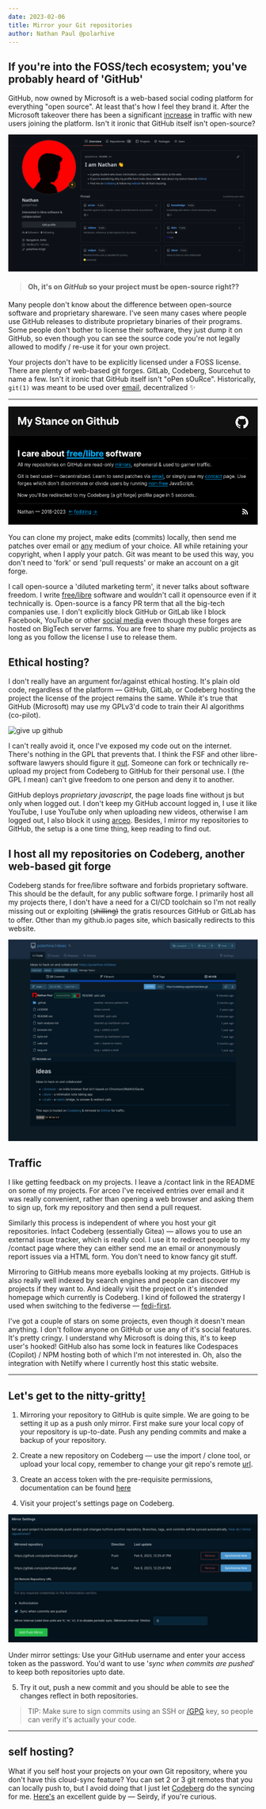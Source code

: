 ```yaml
---
date: 2023-02-06
title: Mirror your Git repositories
author: Nathan Paul @polarhive
---
```


## If you're into the FOSS/tech ecosystem; you've probably heard of 'GitHub'

GitHub, now owned by Microsoft is a web-based social coding platform for
everything "open source". At least that's how I feel they brand it.
After the Microsoft takeover there has been a significant
[increase](https://github.blog/2023-01-25-100-million-developers-and-counting)
in traffic with new users joining the platform. Isn't it ironic that
GitHub itself isn't open-source?

![my gh](gh.png)

> #### Oh, it's on *GitHub* so your project must be **open-source** right??

Many people don't know about the difference between open-source software
and proprietary shareware. I've seen many cases where people use GitHub
releases to distribute proprietary binaries of their programs. Some people
don't bother to license their software, they just dump it on GitHub,
so even though you can see the source code you're not legally
allowed to modify / re-use it for your own project.

Your projects don't have to be explicitly licensed under a FOSS license.
There are plenty of web-based git forges. GitLab, Codeberg, Sourcehut to
name a few. Isn't it ironic that GitHub itself isn't "oPen sOuRce". Historically,
`git(1)` was meant to be used over [email](https://git-send-email.io/),
decentralized ✨

---
![stance](stance.png)

You can clone my project, make edits (commits) locally, then send me
patches over email or [any](/contact "these are just plain .txt files
after all") medium of your choice. All while retaining your copyright,
when I apply your patch. Git was meant to be used this way, you don't
need to 'fork' or send 'pull requests' or make an account on a git
forge.

I call open-source a 'diluted marketing term', it never talks about
software freedom. I write [free/libre](/blog/free-libre-software)
software and wouldn't call it opensource even if it technically is.
Open-source is a fancy PR term that all the big-tech companies use. I
don't explicitly block GitHub or GitLab like I block Facebook, YouTube
or other [social media](/blog/rss-feeds/) even though these forges are
hosted on BigTech server farms. You are free to share my public projects
as long as you follow the license I use to release them.

## Ethical hosting?

I don't really have an argument for/against ethical hosting. It's plain
old code, regardless of the platform — GitHub, GitLab, or Codeberg
hosting the project the license of the project remains the same. While
it's true that GitHub (Microsoft) may use my GPLv3'd code to train their
AI algorithms (co-pilot).

![give up github](https://sfconservancy.org/img/GiveUpGitHub.svg)

I can't really avoid it, once I've exposed my code out on the internet.
There's nothing in the GPL that prevents that. I think the FSF and other
libre-software lawyers should figure it [out](/ "GPLv4?"). Someone can
fork or technically re-upload my project from Codeberg to GitHub for
their personal use. I (the GPL I mean) can't give freedom to one person
and deny it to another.

GitHub deploys *proprietary javascript*, the page loads fine without js
but only when logged out. I don't keep my GitHub account logged in, I
use it like YouTube, I use YouTube only when uploading new videos,
otherwise I am logged out, I also block it using [arceo](/arceo).
Besides, I mirror my repositories to GitHub, the setup is a one time
thing, keep reading to find out.

## I host all my repositories on Codeberg, another web-based git forge

Codeberg stands for free/libre software and forbids proprietary
software. This should be the default, for any public software forge. I
primarily host all my projects there, I don't have a need for a CI/CD
toolchain so I'm not really missing out or exploiting (s̶h̶i̶l̶l̶i̶n̶g̶) the
gratis resources GitHub or GitLab has to offer. Other than my github.io
pages site, which basically redirects to this website.

![codeberg repo](codeberg.png)

## Traffic

I like getting feedback on my projects. I leave a /contact link in the
README on some of my projects. For arceo I've received entries over
email and it was really convenient, rather than opening a web browser
and asking them to sign up, fork my repository and then send a pull
request.

Similarly this process is independent of where you host your git
repositories. Infact Codeberg (essentially Gitea) — allows you to use an
external issue tracker, which is really cool. I use it to redirect
people to my /contact page where they can either send me an email or
anonymously report issues via a HTML form. You don't need to know fancy
git stuff.

Mirroring to GitHub means more eyeballs looking at my projects. GitHub
is also really well indexed by search engines and people can discover my
projects if they want to. And ideally visit the project on it's intended
homepage which currently is Codeberg. I kind of followed the stratergy I
used when switching to the fediverse — [fedi-first](/blog/fedi-first).


I've got a couple of stars on some projects, even though it doesn't mean
anything. I don't follow anyone on GitHub or use any of it's social
features. It's pretty cringy. I understand why Microsoft is doing this,
it's to keep user's hooked! GitHub also has some lock in features like
Codespaces (Copilot) / NPM hosting both of which I'm not interested in.
Oh, also the integration with Netilfy where I currently host this static
website.

---
## Let's get to the nitty-gritty[!](/git "pun intended!")

1. Mirroring your repository to GitHub is quite simple. We are going to
be setting it up as a push only mirror. First make sure your local copy
of your repository is up-to-date. Push any pending commits and make a
backup of your repository.

2. Create a new repository on Codeberg — use the import / clone tool, or
upload your local copy, remember to change your git repo's remote
[url](https://git-scm.com/docs/git-remote).

3. Create an access token with the pre-requisite permissions,
documentation can be found
[here](https://docs.gitea.io/en-us/repo-mirror/#pushing-to-a-remote-repository)

4. Visit your project's settings page on Codeberg.

![mirrors](remotes.png)

Under mirror settings: Use your GitHub username and enter your access
token as the password. You'd want to use '*sync when commits are
pushed*' to keep both repositories upto date.

5. Try it out, push a new commit and you should be able to see the
changes reflect in both repositories.

> TIP: Make sure to sign commits using an SSH or [/GPG](/gpg) key, so
> people can verify it's actually your code.

---
## self hosting?

What if you self host your projects on your own Git repository, where
you don't have this cloud-sync feature? You can set 2 or 3 git remotes
that you can locally push to, but I avoid doing that I just let
[Codeberg](/git "at least for now :^") do the syncing for me.
[Here's](https://seirdy.one/posts/2020/11/18/git-workflow-1/) an
excellent guide by — Seirdy, if you're curious.

